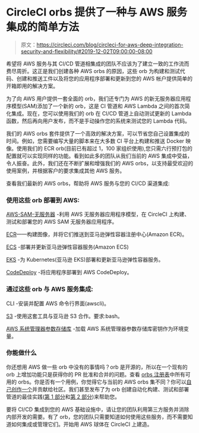 # CircleCI orbs 提供了一种与 AWS 服务集成的简单方法

> 原文：<https://circleci.com/blog/circleci-for-aws-deep-integration-security-and-flexibility/#2019-12-02T09:00:00-08:00>

希望将 AWS 服务与其 CI/CD 管道相集成的团队不应该为了建立一致的工作流而费尽周折。这正是我们创建各种 AWS orbs 的原因，这些 orb 为构建和测试代码、创建和推送工件以及将您的应用程序部署和更新到您的 AWS 帐户提供简单的开箱即用的解决方案。

为了向 AWS 用户提供一套全面的 orb，我们还专门为 AWS 的新无服务器应用程序模型(SAM)添加了一个新的 orb，这是 CI 管道和 AWS Lambda 之间的首次简化集成。现在，您可以使用我们的 orb 在 CI/CD 管道上自动测试更新的 Lambda 函数，然后再向用户发布，而不是手动操作您的系统来测试您的 Lambda 代码。

我们的 AWS orbs 套件提供了一个高效的解决方案，可以节省您自己设置集成的时间。例如，您需要编写大量的脚本来在大多数 CI 平台上构建和推送 Docker 映像。使用我们的 ECR orb(目前已有超过 1，100 家组织使用),您只需六行预打包的配置就可以实现同样的功能。看到如此多的团队从我们当前的 AWS 集成中受益，令人振奋。此外，我们还在不断扩展和增强我们的 AWS orbs，以支持最受欢迎的使用案例，并根据客户的要求集成其他 AWS 服务。

查看我们最新的 AWS orbs，帮助将 AWS 服务与您的 CI/CD 渠道集成:

### 使用这些 orb 部署到 AWS:

[AWS-SAM-无服务器](https://circleci.com/developer/orbs/orb/circleci/aws-serverless) -利用 AWS 无服务器应用程序模型，在 CircleCI 上构建、测试和部署您的 AWS SAM 无服务器应用程序。

[ECR](https://circleci.com/developer/orbs/orb/circleci/aws-ecr)——构建图像，并将它们推送到亚马逊弹性容器注册中心(Amazon ECR)。

[ECS](https://circleci.com/developer/orbs/orb/circleci/aws-ecs) -部署并更新亚马逊弹性容器服务(Amazon ECS)

[EKS](https://circleci.com/developer/orbs/orb/circleci/aws-eks) -为 Kubernetes(亚马逊 EKS)部署和更新亚马逊弹性容器服务。

[CodeDeploy](https://circleci.com/developer/orbs/orb/circleci/aws-code-deploy) -将应用程序部署到 AWS CodeDeploy。

### 通过这些 orb 与 AWS 服务集成:

CLI -安装并配置 AWS 命令行界面(awscli)。

[S3](https://circleci.com/developer/orbs/orb/circleci/aws-s3) -使用这套工具与亚马逊 S3 合作。要求:bash。

[AWS 系统管理器参数存储库](https://circleci.com/developer/orbs/orb/circleci/aws-parameter-store) -加载 AWS 系统管理器参数存储库密钥作为环境变量。

### 你能做什么

你还想用 AWS 做一些 orb 中没有的事情吗？orb 是开源的，所以在一个现有的 orb 上增加功能只是获得你的 PR 批准和合并的问题。查看 [orbs 注册表](https://circleci.com/developer/orbs)中所有可用的 orbs。你是否有一个用例，你觉得它与当前的 AWS orbs 集不同？你可以[自己创作一个](https://circleci.com/blog/how-to-make-an-easy-and-valuable-open-source-contribution-with-circleci-orbs/)并贡献给社区。我们甚至发布了为 orb 创建自动化构建、测试和部署管道的最佳实践([第 1 部分](https://circleci.com/blog/creating-automated-build-test-and-deploy-workflows-for-orbs/)和[第 2 部分](https://circleci.com/blog/creating-automated-build-test-and-deploy-workflows-for-orbs-part-2/))来帮助您。

要将 CI/CD 集成到您的 AWS 基础设施中，请让您的团队利用第三方服务并消除内部开发的需要。有了 orb，您的团队只需要知道如何使用这些服务，而不需要知道如何集成或管理它们。开始用 AWS 球体在 CircleCI 上建造。